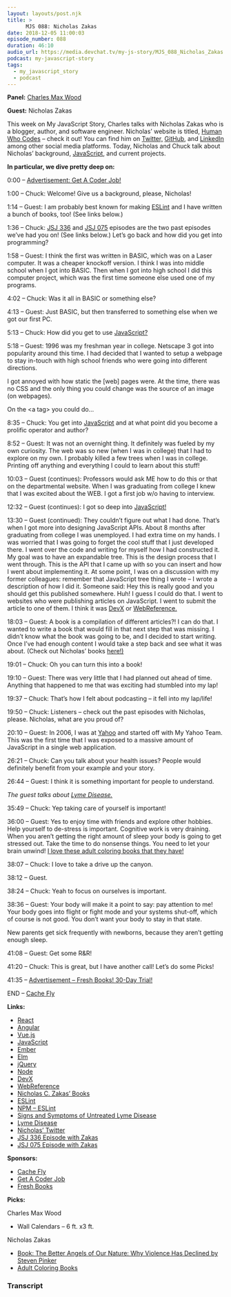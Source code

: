```yaml
---
layout: layouts/post.njk
title: >
      MJS 088: Nicholas Zakas
date: 2018-12-05 11:00:03
episode_number: 088
duration: 46:10
audio_url: https://media.devchat.tv/my-js-story/MJS_088_Nicholas_Zakas.mp3
podcast: my-javascript-story
tags: 
  - my_javascript_story
  - podcast
---
```


 **Panel:** [Charles Max Wood](https://twitter.com/cmaxw?lang=en)

**Guest:** Nicholas Zakas

This week on My JavaScript Story, Charles talks with Nicholas Zakas who is a blogger, author, and software engineer. Nicholas’ website is titled, [Human Who Codes](https://humanwhocodes.com) – check it out! You can find him on [Twitter,](https://twitter.com/slicknet) [GitHub](https://github.com/nzakas/), and [LinkedIn](https://www.linkedin.com/in/nzakas) among other social media platforms. Today, Nicholas and Chuck talk about Nicholas’ background, [JavaScript](https://www.javascript.com), and current projects.

**In particular, we dive pretty deep on:**

0:00 – [Advertisement: Get A Coder Job!](https://devchat.tv/get-a-coder-job/)

1:00 – Chuck: Welcome! Give us a background, please, Nicholas!

1:14 – Guest: I am probably best known for making [ESLint](https://eslint.org) and I have written a bunch of books, too! (See links below.)

1:36 – Chuck: [JSJ 336](https://player.fm/series/all-javascript-podcasts-by-devchattv/jsj-336-the-origin-of-eslint-with-nicholas-zakas) and [JSJ 075](https://devchat.tv/js-jabber/075-jsj-maintainable-javascript-with-nicholas-zakas/) episodes are the two past episodes we’ve had you on! (See links below.) Let’s go back and how did you get into programming?

1:58 – Guest: I think the first was written in BASIC, which was on a Laser computer. It was a cheaper knockoff version. I think I was into middle school when I got into BASIC. Then when I got into high school I did this computer project, which was the first time someone else used one of my programs.

4:02 – Chuck: Was it all in BASIC or something else?

4:13 – Guest: Just BASIC, but then transferred to something else when we got our first PC.

5:13 – Chuck: How did you get to use [JavaScript?](https://www.javascript.com)

5:18 – Guest: 1996 was my freshman year in college. Netscape 3 got into popularity around this time. I had decided that I wanted to setup a webpage to stay in-touch with high school friends who were going into different directions.

I got annoyed with how static the [web] pages were. At the time, there was no CSS and the only thing you could change was the source of an image (on webpages).

On the \<a tag\> you could do...

8:35 – Chuck: You get into [JavaScript](https://www.javascript.com) and at what point did you become a prolific operator and author?

8:52 – Guest: It was not an overnight thing. It definitely was fueled by my own curiosity. The web was so new (when I was in college) that I had to explore on my own. I probably killed a few trees when I was in college. Printing off anything and everything I could to learn about this stuff!

10:03 – Guest (continues): Professors would ask ME how to do this or that on the departmental website. When I was graduating from college I knew that I was excited about the WEB. I got a first job w/o having to interview.

12:32 – Guest (continues): I got so deep into [JavaScript!](https://www.javascript.com)

13:30 – Guest (continued): They couldn’t figure out what I had done. That’s when I got more into designing JavaScript APIs. About 8 months after graduating from college I was unemployed. I had extra time on my hands. I was worried that I was going to forget the cool stuff that I just developed there. I went over the code and writing for myself how I had constructed it. My goal was to have an expandable tree. This is the design process that I went through. This is the API that I came up with so you can insert and how I went about implementing it. At some point, I was on a discussion with my former colleagues: remember that JavaScript tree thing I wrote – I wrote a description of how I did it. Someone said: Hey this is really good and you should get this published somewhere. Huh! I guess I could do that. I went to websites who were publishing articles on JavaScript. I went to submit the article to one of them. I think it was [DevX](https://www.devx.com) or [WebReference.](https://webreference.com)

18:03 – Guest: A book is a compilation of different articles?! I can do that. I wanted to write a book that would fill in that next step that was missing. I didn’t know what the book was going to be, and I decided to start writing. Once I’ve had enough content I would take a step back and see what it was about. (Check out Nicholas’ books [here!)](https://www.amazon.com/Nicholas-C.-Zakas/e/B001IGUTOC)

19:01 – Chuck: Oh you can turn this into a book!

19:10 – Guest: There was very little that I had planned out ahead of time. Anything that happened to me that was exciting had stumbled into my lap!

19:37 – Chuck: That’s how I felt about podcasting – it fell into my lap/life!

19:50 – Chuck: Listeners – check out the past episodes with Nicholas, please. Nicholas, what are you proud of?

20:10 – Guest: In 2006, I was at [Yahoo](https://www.yahoo.com) and started off with My Yahoo Team. This was the first time that I was exposed to a massive amount of JavaScript in a single web application.

26:21 – Chuck: Can you talk about your health issues? People would definitely benefit from your example and your story.

26:44 – Guest: I think it is something important for people to understand.

_The guest talks about_ [_Lyme Disease._](https://www.cdc.gov/lyme/signs_symptoms/index.html)

35:49 – Chuck: Yep taking care of yourself is important!

36:00 – Guest: Yes to enjoy time with friends and explore other hobbies. Help yourself to de-stress is important. Cognitive work is very draining. When you aren’t getting the right amount of sleep your body is going to get stressed out. Take the time to do nonsense things. You need to let your brain unwind! [I love these adult coloring books that they have!](https://www.amazon.com/s/?ie=UTF8&keywords=adult+coloring+books%2527&tag=googhydr-20&index=aps&hvadid=241617461232&hvpos=1t1&hvnetw=g&hvrand=11884020101243677847&hvpone=&hvptwo=&hvqmt=e&hvdev=c&hvdvcmdl=&hvlocint=&hvlocphy=9027276&hvtargid=kwd-78351604748&ref=pd_sl_65it5fsqxk_e)

38:07 – Chuck: I love to take a drive up the canyon.

38:12 – Guest.

38:24 – Chuck: Yeah to focus on ourselves is important.

38:36 – Guest: Your body will make it a point to say: pay attention to me! Your body goes into flight or fight mode and your systems shut-off, which of course is not good. You don’t want your body to stay in that state.

New parents get sick frequently with newborns, because they aren’t getting enough sleep.

41:08 – Guest: Get some R&R!

41:20 – Chuck: This is great, but I have another call! Let’s do some Picks!

41:35 – [Advertisement – Fresh Books! 30-Day Trial!](https://www.freshbooks.com)

END – [Cache Fly](https://www.cachefly.com)

**Links:**

- [React](https://reactjs.org)
- [Angular](https://angular.io)
- [Vue.js](https://vuejs.org)
- [JavaScript](https://www.javascript.com)
- [Ember](https://www.emberjs.com)
- [Elm](https://guide.elm-lang.org)
- [jQuery](https://jquery.com)
- [Node](https://nodejs.org/en/)
- [DevX](https://www.devx.com/welcomead?_qstu=%252F)
- [WebReference](https://webreference.com/index.html)
- [Nicholas C. Zakas’ Books](https://www.amazon.com/Nicholas-C.-Zakas/e/B001IGUTOC/ref=as_li_ss_tl?qid=1542055961&sr=8-2-ent&linkCode=sl2&tag=devchattv-20&linkId=969561db0412012a35dceae4aab88341&language=en_US)
- [ESLint](https://eslint.org)
- [NPM – ESLint](https://www.npmjs.com/package/eslint)
- [Signs and Symptoms of Untreated Lyme Disease](https://www.cdc.gov/lyme/signs_symptoms/index.html)
- [Lyme Disease](https://www.cdc.gov/lyme/index.html)
- [Nicholas’ Twitter](https://twitter.com/slicknet)
- [JSJ 336 Episode with Zakas](https://devchat.tv/js-jabber/jsj-336-the-origin-of-eslint-with-nicholas-zakas/)
- [JSJ 075 Episode with Zakas](https://devchat.tv/js-jabber/075-jsj-maintainable-javascript-with-nicholas-zakas/)

**Sponsors:**

- [Cache Fly](https://www.cachefly.com)
- [Get A Coder Job](https://devchat.tv/get-a-coder-job/)
- [Fresh Books](https://www.freshbooks.com/?ref=ppc-na-fb&camp=US%2528SEM%2529Branded%257CEXM&ag=freshbooks+%252Bx&kw=freshbooks&campaignid=717543354&adgroupid=51893696397&kwid=aud-156768853724:kwd-298507762065&dv=c&ntwk=g&crid=289640536553&source=GOOGLE&gclid=EAIaIQobChMI6cT5gtmT3gIViobACh1xBQgvEAAYASAAEgLnB_D_BwE&gclsrc=aw.ds&dclid=CLPSqoTZk94CFVa6TwodIkkF7w)

**Picks:**

Charles Max Wood

- Wall Calendars – 6 ft. x3 ft. 

Nicholas Zakas

- [Book: The Better Angels of Our Nature: Why Violence Has Declined by Steven Pinker](https://www.amazon.com/Better-Angels-Our-Nature-Violence/dp/0143122010)
- [Adult Coloring Books](https://www.amazon.com/s/?ie=UTF8&keywords=adult+coloring+books%2527&tag=googhydr-20&index=aps&hvadid=241617461232&hvpos=1t1&hvnetw=g&hvrand=14487536312039750124&hvpone=&hvptwo=&hvqmt=e&hvdev=c&hvdvcmdl=&hvlocint=&hvlocphy=9027276&hvtargid=kwd-78351604748&ref=pd_sl_65it5fsqxk_e)


### Transcript


